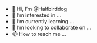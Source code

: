 - 👋 Hi, I’m @Halfbirddog
- 👀 I’m interested in ...
- 🌱 I’m currently learning ...
- 💞️ I’m looking to collaborate on ...
- 📫 How to reach me ...

<!---
Halfbirddog/Halfbirddog is a ✨ special ✨ repository because its `README.md` (this file) appears on your GitHub profile.
You can click the Preview link to take a look at your changes.
--->
